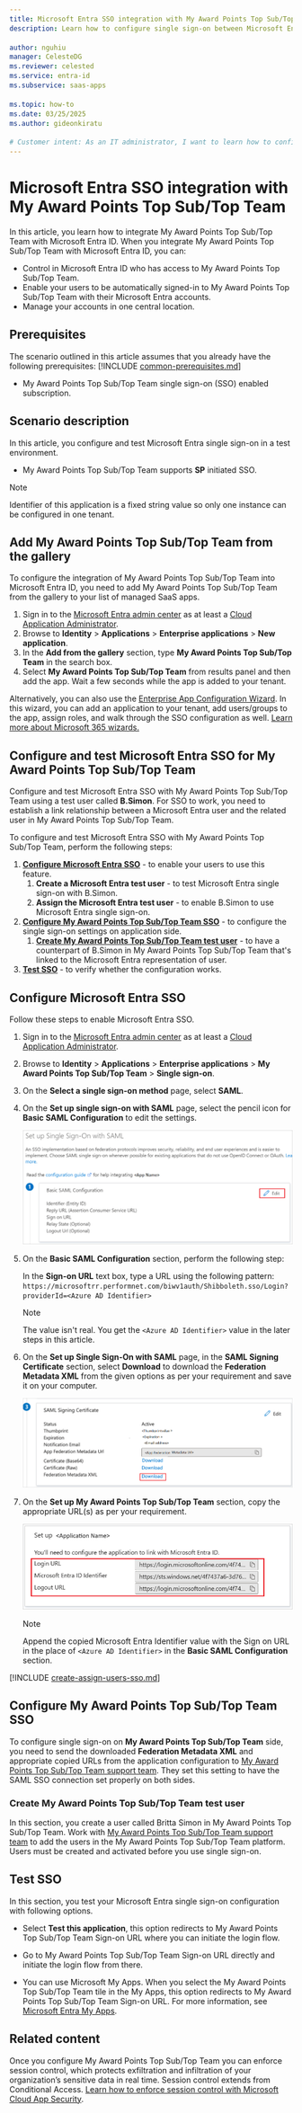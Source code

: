 ```yaml
---
title: Microsoft Entra SSO integration with My Award Points Top Sub/Top Team
description: Learn how to configure single sign-on between Microsoft Entra ID and My Award Points Top Sub/Top Team.

author: nguhiu
manager: CelesteDG
ms.reviewer: celested
ms.service: entra-id
ms.subservice: saas-apps

ms.topic: how-to
ms.date: 03/25/2025
ms.author: gideonkiratu

# Customer intent: As an IT administrator, I want to learn how to configure single sign-on between Microsoft Entra ID and My Award Points Top Sub/Top Team so that I can control who has access to My Award Points Top Sub/Top Team, enable automatic sign-in with Microsoft Entra accounts, and manage my accounts in one central location.
---
```

# Microsoft Entra SSO integration with My Award Points Top Sub/Top Team

In this article,  you learn how to integrate My Award Points Top Sub/Top Team with Microsoft Entra ID. When you integrate My Award Points Top Sub/Top Team with Microsoft Entra ID, you can:

* Control in Microsoft Entra ID who has access to My Award Points Top Sub/Top Team.
* Enable your users to be automatically signed-in to My Award Points Top Sub/Top Team with their Microsoft Entra accounts.
* Manage your accounts in one central location.

## Prerequisites
The scenario outlined in this article assumes that you already have the following prerequisites:
[!INCLUDE [common-prerequisites.md](~/identity/saas-apps/includes/common-prerequisites.md)]
* My Award Points Top Sub/Top Team single sign-on (SSO) enabled subscription.

## Scenario description

In this article,  you configure and test Microsoft Entra single sign-on in a test environment.

* My Award Points Top Sub/Top Team supports **SP** initiated SSO.

> [!NOTE]
> Identifier of this application is a fixed string value so only one instance can be configured in one tenant.

## Add My Award Points Top Sub/Top Team from the gallery

To configure the integration of My Award Points Top Sub/Top Team into Microsoft Entra ID, you need to add My Award Points Top Sub/Top Team from the gallery to your list of managed SaaS apps.

1. Sign in to the [Microsoft Entra admin center](https://entra.microsoft.com) as at least a [Cloud Application Administrator](~/identity/role-based-access-control/permissions-reference.md#cloud-application-administrator).
1. Browse to **Identity** > **Applications** > **Enterprise applications** > **New application**.
1. In the **Add from the gallery** section, type **My Award Points Top Sub/Top Team** in the search box.
1. Select **My Award Points Top Sub/Top Team** from results panel and then add the app. Wait a few seconds while the app is added to your tenant.

 Alternatively, you can also use the [Enterprise App Configuration Wizard](https://portal.office.com/AdminPortal/home?Q=Docs#/azureadappintegration). In this wizard, you can add an application to your tenant, add users/groups to the app, assign roles, and walk through the SSO configuration as well. [Learn more about Microsoft 365 wizards.](/microsoft-365/admin/misc/azure-ad-setup-guides)

<a name='configure-and-test-azure-ad-sso-for-my-award-points-top-subtop-team'></a>

## Configure and test Microsoft Entra SSO for My Award Points Top Sub/Top Team

Configure and test Microsoft Entra SSO with My Award Points Top Sub/Top Team using a test user called **B.Simon**. For SSO to work, you need to establish a link relationship between a Microsoft Entra user and the related user in My Award Points Top Sub/Top Team.

To configure and test Microsoft Entra SSO with My Award Points Top Sub/Top Team, perform the following steps:

1. **[Configure Microsoft Entra SSO](#configure-azure-ad-sso)** - to enable your users to use this feature.
    1. **Create a Microsoft Entra test user** - to test Microsoft Entra single sign-on with B.Simon.
    1. **Assign the Microsoft Entra test user** - to enable B.Simon to use Microsoft Entra single sign-on.
1. **[Configure My Award Points Top Sub/Top Team SSO](#configure-my-award-points-top-subtop-team-sso)** - to configure the single sign-on settings on application side.
    1. **[Create My Award Points Top Sub/Top Team test user](#create-my-award-points-top-subtop-team-test-user)** - to have a counterpart of B.Simon in My Award Points Top Sub/Top Team that's linked to the Microsoft Entra representation of user.
1. **[Test SSO](#test-sso)** - to verify whether the configuration works.

<a name='configure-azure-ad-sso'></a>

## Configure Microsoft Entra SSO

Follow these steps to enable Microsoft Entra SSO.

1. Sign in to the [Microsoft Entra admin center](https://entra.microsoft.com) as at least a [Cloud Application Administrator](~/identity/role-based-access-control/permissions-reference.md#cloud-application-administrator).
1. Browse to **Identity** > **Applications** > **Enterprise applications** > **My Award Points Top Sub/Top Team** > **Single sign-on**.
1. On the **Select a single sign-on method** page, select **SAML**.
1. On the **Set up single sign-on with SAML** page, select the pencil icon for **Basic SAML Configuration** to edit the settings.

   ![Edit Basic SAML Configuration](common/edit-urls.png)

1. On the **Basic SAML Configuration** section, perform the following step:

    In the **Sign-on URL** text box, type a URL using the following pattern:
    `https://microsoftrr.performnet.com/biwv1auth/Shibboleth.sso/Login?providerId=<Azure AD Identifier>`

	> [!NOTE]
	> The value isn't real. You get the `<Azure AD Identifier>` value in the later steps in this article.

1. On the **Set up Single Sign-On with SAML** page, in the **SAML Signing Certificate** section, select **Download** to download the **Federation Metadata XML** from the given options as per your requirement and save it on your computer.

	![The Certificate download link](common/metadataxml.png)

6. On the **Set up My Award Points Top Sub/Top Team** section, copy the appropriate URL(s) as per your requirement. 

	![Copy configuration URLs](common/copy-configuration-urls.png)

	>[!NOTE]
	>Append the copied Microsoft Entra Identifier value with the Sign on URL in the place of `<Azure AD Identifier>` in the **Basic SAML Configuration** section.

<a name='create-an-azure-ad-test-user'></a>

[!INCLUDE [create-assign-users-sso.md](~/identity/saas-apps/includes/create-assign-users-sso.md)]

## Configure My Award Points Top Sub/Top Team SSO

To configure single sign-on on **My Award Points Top Sub/Top Team** side, you need to send the downloaded **Federation Metadata XML** and appropriate copied URLs from the application configuration to [My Award Points Top Sub/Top Team support team](mailto:myawardpoints@biworldwide.com). They set this setting to have the SAML SSO connection set properly on both sides.

### Create My Award Points Top Sub/Top Team test user

In this section, you create a user called Britta Simon in My Award Points Top Sub/Top Team. Work with [My Award Points Top Sub/Top Team support team](mailto:myawardpoints@biworldwide.com) to add the users in the My Award Points Top Sub/Top Team platform. Users must be created and activated before you use single sign-on.

## Test SSO 

In this section, you test your Microsoft Entra single sign-on configuration with following options. 

* Select **Test this application**, this option redirects to My Award Points Top Sub/Top Team Sign-on URL where you can initiate the login flow. 

* Go to My Award Points Top Sub/Top Team Sign-on URL directly and initiate the login flow from there.

* You can use Microsoft My Apps. When you select the My Award Points Top Sub/Top Team tile in the My Apps, this option redirects to My Award Points Top Sub/Top Team Sign-on URL. For more information, see [Microsoft Entra My Apps](/azure/active-directory/manage-apps/end-user-experiences#azure-ad-my-apps).

## Related content

Once you configure My Award Points Top Sub/Top Team you can enforce session control, which protects exfiltration and infiltration of your organization’s sensitive data in real time. Session control extends from Conditional Access. [Learn how to enforce session control with Microsoft Cloud App Security](/cloud-app-security/proxy-deployment-aad).
